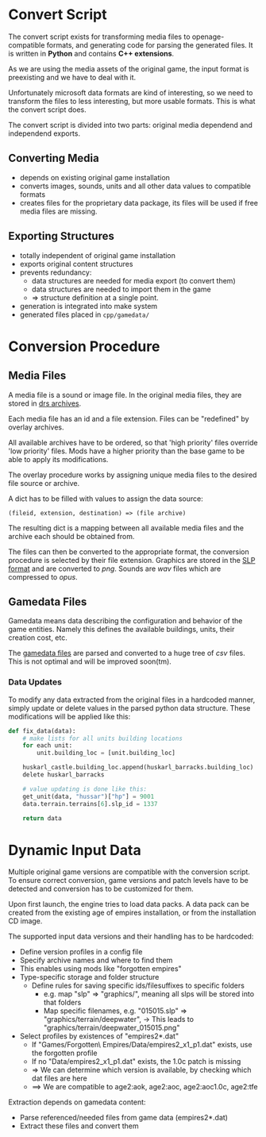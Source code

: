 Convert Script
==============

The convert script exists for transforming media files to openage-compatible
formats, and generating code for parsing the generated files. It is written
in **Python** and contains **C++ extensions**.

As we are using the media assets of the original game, the input format is
preexisting and we have to deal with it.

Unfortunately microsoft data formats are kind of interesting, so we need to
transform the files to less interesting, but more usable formats. This is
what the convert script does.


The convert script is divided into two parts:
original media dependend and independend exports.

Converting Media
----------------

* depends on existing original game installation
* converts images, sounds, units and all other data values
  to compatible formats
* creates files for the proprietary data package,
  its files will be used if free media files are missing.

Exporting Structures
--------------------

* totally independent of original game installation
* exports original content structures
* prevents redundancy:
  * data structures are needed for media export (to convert them)
  * data structures are needed to import them in the game
  * => structure definition at a single point.
* generation is integrated into make system
* generated files placed in `cpp/gamedata/`


Conversion Procedure
====================

Media Files
-----------

A media file is a sound or image file. In the original media files, they are
stored in [drs archives](../../media/drs-files.md).

Each media file has an id and a file extension.
Files can be "redefined" by overlay archives.

All available archives have to be ordered, so that 'high priority' files
override 'low priority' files. Mods have a higher priority than the base game
to be able to apply its modifications.

The overlay procedure works by assigning unique media files to the desired
file source or archive.

A dict has to be filled with values to assign the data source:

    (fileid, extension, destination) => (file archive)

The resulting dict is a mapping between all available media files and the
archive each should be obtained from.

The files can then be converted to the appropriate format, the conversion
procedure is selected by their file extension. Graphics are stored in the
[SLP format](../../media/slp-files.md) and are converted to *png*. Sounds are
*wav* files which are compressed to *opus*.


Gamedata Files
--------------

Gamedata means data describing the configuration and behavior of the game
entities. Namely this defines the available buildings, units, their creation
cost, etc.

The [gamedata files](../../media/gamedata.md) are parsed and converted to a
huge tree of *csv* files. This is not optimal and will be improved soon(tm).


### Data Updates ###

To modify any data extracted from the original files in a hardcoded manner,
simply update or delete values in the parsed python data structure.  These
modifications will be applied like this:

```python
def fix_data(data):
	# make lists for all units building locations
	for each unit:
		unit.building_loc = [unit.building_loc]

	huskarl_castle.building_loc.append(huskarl_barracks.building_loc)
	delete huskarl_barracks

	# value updating is done like this:
	get_unit(data, "hussar")["hp"] = 9001
	data.terrain.terrains[6].slp_id = 1337

	return data
```


Dynamic Input Data
==================

Multiple original game versions are compatible with the conversion script.
To ensure correct conversion, game versions and patch levels have to be
detected and conversion has to be customized for them.

Upon first launch, the engine tries to load data packs.
A data pack can be created from the existing age of empires installation,
or from the installation CD image.

The supported input data versions and their handling has to be hardcoded:
* Define version profiles in a config file
* Specify archive names and where to find them
* This enables using mods like "forgotten empires"
* Type-specific storage and folder structure
  * Define rules for saving specific ids/filesuffixes to specific folders
    * e.g. map "slp" => "graphics/",
      meaning all slps will be stored into that folders
    * Map specific filenames,
      e.g. "015015.slp" => "graphics/terrain/deepwater",
   -> This leads to "graphics/terrain/deepwater_015015.png"
* Select profiles by existences of "empires2*.dat"
  * If "Games/Forgotten\ Empires/Data/empires2_x1_p1.dat" exists,
    use the forgotten profile
  * If no "Data/empires2_x1_p1.dat" exists, the 1.0c patch is missing
  * => We can determine which version is available,
       by checking which dat files are here
  * ==> We are compatible to age2:aok, age2:aoc, age2:aoc1.0c, age2:tfe

Extraction depends on gamedata content:
* Parse referenced/needed files from game data (empires2*.dat)
* Extract these files and convert them
